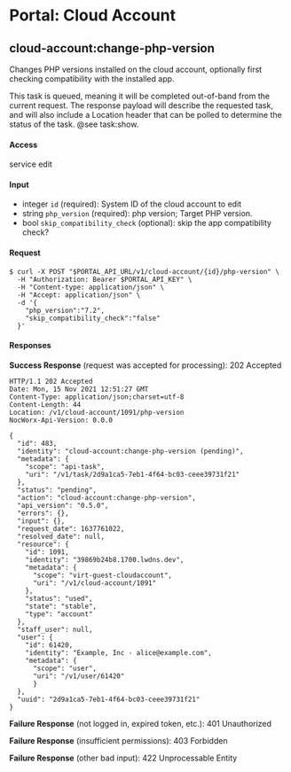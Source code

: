 # Portal: Cloud Account

## cloud-account:change-php-version
Changes PHP versions installed on the cloud account, optionally first checking compatibility with the installed app.

This task is queued, meaning it will be completed out-of-band from the current request. The response payload will describe the requested task, and will also include a Location header that can be polled to determine the status of the task. @see task:show.

#### Access
service edit

#### Input
- integer `id` (required): System ID of the cloud account to edit
- string `php_version` (required): php version; Target PHP version.
- bool `skip_compatibility_check` (optional): skip the app compatibility check?

#### Request
```
$ curl -X POST "$PORTAL_API_URL/v1/cloud-account/{id}/php-version" \
  -H "Authorization: Bearer $PORTAL_API_KEY" \
  -H "Content-type: application/json" \
  -H "Accept: application/json" \
  -d '{
    "php_version":"7.2",
    "skip_compatibility_check":"false"
  }'
``` 

#### Responses
**Success Response** (request was accepted for processing): 202 Accepted
```
HTTP/1.1 202 Accepted
Date: Mon, 15 Nov 2021 12:51:27 GMT
Content-Type: application/json;charset=utf-8
Content-Length: 44
Location: /v1/cloud-account/1091/php-version
NocWorx-Api-Version: 0.0.0

{
  "id": 483,
  "identity": "cloud-account:change-php-version (pending)",
  "metadata": {
    "scope": "api-task",
    "uri": "/v1/task/2d9a1ca5-7eb1-4f64-bc03-ceee39731f21"
  },
  "status": "pending",
  "action": "cloud-account:change-php-version",
  "api_version": "0.5.0",
  "errors": {},
  "input": {},
  "request_date": 1637761022,
  "resolved_date": null,
  "resource": {
    "id": 1091,
    "identity": "39869b24b8.1700.lwdns.dev",
    "metadata": {
      "scope": "virt-guest-cloudaccount",
      "uri": "/v1/cloud-account/1091"
    },
    "status": "used",
    "state": "stable",
    "type": "account"
  },
  "staff_user": null,
  "user": {
    "id": 61420,
    "identity": "Example, Inc - alice@example.com",
    "metadata": {
      "scope": "user",
      "uri": "/v1/user/61420"
      }
  },
  "uuid": "2d9a1ca5-7eb1-4f64-bc03-ceee39731f21"
}
```

**Failure Response** (not logged in, expired token, etc.): 401 Unauthorized

**Failure Response** (insufficient permissions): 403 Forbidden

**Failure Response** (other bad input): 422 Unprocessable Entity
